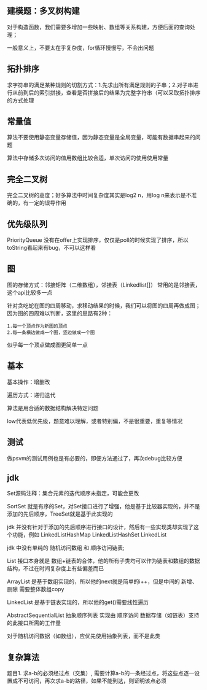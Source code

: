 ## 建模题：多叉树构建

对于构造函数，我们需要多增加一些映射、数组等关系构建，方便后面的查询处理；

一般意义上，不要太在乎复杂度，for循环慢慢写，不会出问题

## 拓扑排序

求字符串的满足某种规则的切割方式：1.先求出所有满足规则的子串；2.对子串进行从前到后的索引拼接，查看是否拼接后的结果为完整字符串（可以采取拓扑排序的方式处理

## 常量值

算法不要使用静态变量存储值，因为静态变量是全局变量，可能有数据串起来的问题

算法中存储多次访问的值用数组比较合适，单次访问的使用使用常量

## 完全二叉树

完全二叉树的高度；好多算法中时间复杂度其实是log2 n，用log n来表示是不准确的，有一定的误导作用

## 优先级队列

PriorityQueue 没有在offer上实现排序，仅仅是poll的时候实现了排序，所以toString看起来有bug，不可以这样看

## 图

图的存储方式：邻接矩阵（二维数组），邻接表（Linkedlist[]） 常用的是邻接表，这个api比较多一点

针对贪吃蛇在图的四周移动，求移动结果的时候，我们可以将图的四周再做成图；因为图的四周难以判断，这里的思路有2种：

    1.每一个顶点作为新图的顶点
    2.每一条横边做成一个图，竖边做成一个图

似乎每一个顶点做成图更简单一点


## 基本

基本操作：增删改

遍历方式：递归迭代

算法是用合适的数据结构解决特定问题

low代表低优先级，题意难以理解，或者特别偏，不是很重要，重复等情况

## 测试

做psvm的测试用例也是有必要的，即便方法通过了，再次debug比较方便

## jdk

Set源码注释：集合元素的迭代顺序未指定，可能会更改

SortSet 就是有序的Set，对Set接口进行了增强，他是基于比较器实现的，并不是添加的先后顺序，TreeSet就是基于此实现的

jdk 并没有针对于添加的先后顺序进行接口的设计，然后有一些实现类却实现了这个功能，例如 LinkedListHashMap LinkedListHashSet LinkedList

jdk 中没有单纯的 随机访问数组 和 顺序访问链表;

List 接口本身就是 数组+链表的合体，他的所有子类均可以作为链表和数组的数据结构，不过在时间复杂度上有些偏差而已

ArrayList 是基于数组实现的，所以他的next就是简单的i++，但是中间的 新增、删除 需要整体数组copy

LinkedList 是基于链表实现的，所以他的get()需要线性遍历

AbstractSequentialList 抽象顺序列表 实现由 顺序访问 数据存储（如链表）支持的此接口所需的工作量

对于随机访问数据（如数组），应优先使用抽象列表，而不是此类

## 复杂算法

题目1. 求a-b的必须经过点（交集）, 需要计算a-b的一条经过点，将这些点逐一设置成不可访问，再次求a-b的路径，如果不能到达，则证明该点必须
